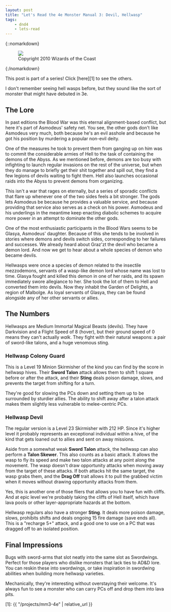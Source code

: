 ```yaml
---
layout: post
title: "Let's Read the 4e Monster Manual 3: Devil, Hellwasp"
tags:
    - dnd4
    - lets-read
---
```


{::nomarkdown}
<figure class="center">
  <img src="{{ "/assets/wir-mm3-4e-devil-hellwasp.png" | absolute_url }}"/>
  <figcaption>
    Copyright 2010 Wizards of the Coast
  </figcaption>
</figure>
{:/nomarkdown}

This post is part of a series! Click [here][1] to see the others.

I don't remember seeing hell wasps before, but they sound like the sort of
monster that might have debuted in 3e.

## The Lore

In past editions the Blood War was this eternal alignment-based conflict, but
here it's part of Asmodeus' safety net. You see, the other gods don't
like Asmodeus very much, both because he's an evil asshole and because he got
his position by murdering a popular non-evil deity.

One of the measures he took to prevent them from ganging up on him was to commit
the considerable armies of Hell to the task of containing the demons of the
Abyss. As we mentioned before, demons are too busy with infighting to launch
regular invasions on the rest of the universe, but when they do manage to
briefly get their shit together and spill out, they find a few legions of devils
waiting to fight them. Hell also launches occasional raids into the Abyss to
prevent demons from organizing.

This isn't a war that rages on eternally, but a series of sporadic conflicts
that flare up whenever one of the two sides feels a bit stronger. The gods lets
Asmodeus be because he provides a valuable service, and because providing that
service also serves as a check on his power. Asmodeus and his underlings in the
meantime keep enacting diabolic schemes to acquire more power in an attempt to
dominate the other gods.

One of the most enthusiastic participants in the Blood Wars seems to be Glasya,
Asmodeus' daughter. Because of this she tends to be involved in stories where
demons and devils switch sides, corresponding to her failures and successes. We
already heard about Graz'zt the devil who became a demon lord. And now we get to
hear about a whole species of demon who became devils.

Hellwasps were once a species of demon related to the insectile mezzodemons,
servants of a wasp-like demon lord whose name was lost to time. Glasya fought
and killed this demon in one of her raids, and its spawn immediately swore
allegiance to her. She took the lot of them to Hell and converted them into
devils. Now they inhabit the Garden of Delights, a region of Malbolge. As loyal
servants of Glasya, they can be found alongside any of her other servants or
allies.

## The Numbers

Hellwasps are Medium Immortal Magical Beasts (devils). They have Darkvision and
a Flight Speed of 8 (hover), but their ground speed of 0 means they can't
actually _walk_. They fight with their natural weapons: a pair of sword-like
talons, and a huge venomous sting.

### Hellwasp Colony Guard

This is a Level 19 Minion Skirmisher of the kind you can find by the score in
hellwasp hives. Their **Sword Talon** attack allows them to shift 1 square
before or after the attack, and their **Sting** deals poison damage, slows, and
prevents the target from shifting for a turn.

They're good for slowing the PCs down and setting them up to be surrounded by
sturdier allies. The ability to shift away after a talon attack makes them
slightly less vulnerable to melee-centric PCs.

### Hellwasp Devil

The regular version is a Level 23 Skirmisher with 212 HP. Since it's higher
level it probably represents an exceptional individual within a hive, of the
kind that gets loaned out to allies and sent on away missions.

Aside from a somewhat weak **Sword Talon** attack, the hellwasp can also perform
a **Talon Skewer**. This also counts as a basic attack. It allows the wasp to
fly its speed and make two talon attacks at any point along the movement. The
wasp doesn't draw opportunity attacks when moving away from the target of these
attacks. If both attacks hit the same target, the wasp grabs them, and the
**Drag Off** trait allows it to pull the grabbed victim when it moves without
drawing opportunity attacks from them.

Yes, this is another one of those fliers that allows you to have fun with
cliffs. And at epic level we're probably taking the cliffs of Hell itself, which
have lava pools or other layer-appropriate hazards at the bottom.

Hellwasp regulars also have a stronger **Sting**. It deals more poison damage,
slows, prohibits shifts and deals ongoing 15 fire damage (save ends all). This
is a "recharge 5+" attack, and a good one to use on a PC that was dragged off to
an isolated position.

## Final Impressions

Bugs with sword-arms that slot neatly into the same slot as Swordwings. Perfect
for those players who dislike monsters that lack ties to AD&D lore. You can
reskin these into swordwings, or take inspiration in swordwing abilities when
building more hellwasp varieties.

Mechanically, they're interesting without overstaying their welcome. It's always
fun to see a monster who can carry PCs off and drop them into lava pits.

[1]: {{ "/projects/mm3-4e" | relative_url }}
